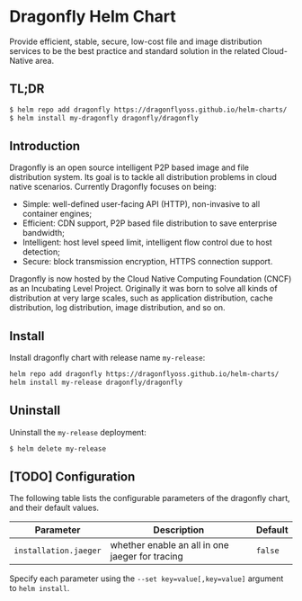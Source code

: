 # Dragonfly Helm Chart

Provide efficient, stable, secure, low-cost file and image distribution services to be the best practice and standard solution in the related Cloud-Native area.

## TL;DR

```bash
$ helm repo add dragonfly https://dragonflyoss.github.io/helm-charts/
$ helm install my-dragonfly dragonfly/dragonfly
```

## Introduction

Dragonfly is an open source intelligent P2P based image and file distribution system. Its goal is to tackle all distribution problems in cloud native scenarios. Currently Dragonfly focuses on being:

- Simple: well-defined user-facing API (HTTP), non-invasive to all container engines;
- Efficient: CDN support, P2P based file distribution to save enterprise bandwidth;
- Intelligent: host level speed limit, intelligent flow control due to host detection;
- Secure: block transmission encryption, HTTPS connection support.

Dragonfly is now hosted by the Cloud Native Computing Foundation (CNCF) as an Incubating Level Project. Originally it was born to solve all kinds of distribution at very large scales, such as application distribution, cache distribution, log distribution, image distribution, and so on.

## Install

Install dragonfly chart with release name `my-release`:

```bash
helm repo add dragonfly https://dragonflyoss.github.io/helm-charts/
helm install my-release dragonfly/dragonfly
```

## Uninstall

Uninstall the `my-release` deployment:

```bash
$ helm delete my-release
```

## [TODO] Configuration

The following table lists the configurable parameters of the dragonfly chart, and their default values.

| Parameter                                 | Description                                                  | Default                       |
| ----------------------------------------- | ------------------------------------------------------------ | ----------------------------- |
| `installation.jaeger`                     | whether enable an all in one jaeger for tracing              | `false`                       |

Specify each parameter using the `--set key=value[,key=value]` argument to `helm install`.
